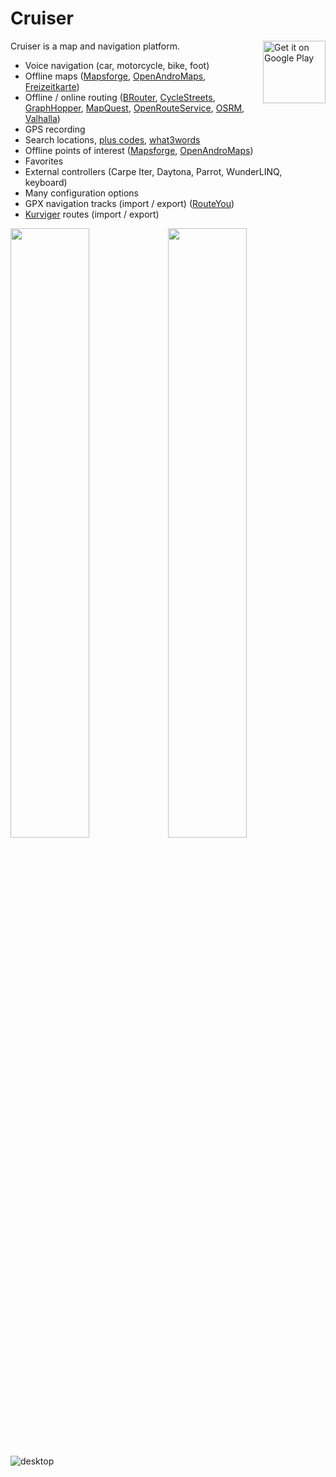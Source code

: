 # Cruiser

<a href='https://play.google.com/store/apps/details?id=gr.talent.cruiser'><img alt='Get it on Google Play' src='https://play.google.com/intl/en_us/badges/static/images/badges/en_badge_web_generic.png' height='100' align='right'/></a>

Cruiser is a map and navigation platform.

- Voice navigation (car, motorcycle, bike, foot)
- Offline maps ([Mapsforge](https://download.mapsforge.org/), [OpenAndroMaps](https://www.openandromaps.org/en/), [Freizeitkarte](https://www.freizeitkarte-osm.de/android/en/index.html))
- Offline / online routing ([BRouter](https://brouter.de/), [CycleStreets](https://www.cyclestreets.net/), [GraphHopper](https://www.graphhopper.com/), [MapQuest](https://www.mapquest.com/), [OpenRouteService](https://openrouteservice.org/), [OSRM](https://project-osrm.org/), [Valhalla](https://valhalla.openstreetmap.de/))
- GPS recording
- Search locations, [plus codes](https://maps.google.com/pluscodes/), [what3words](https://what3words.com/)
- Offline points of interest ([Mapsforge](https://download.mapsforge.org/), [OpenAndroMaps](https://www.openandromaps.org/en/))
- Favorites
- External controllers (Carpe Iter, Daytona, Parrot, WunderLINQ, keyboard)
- Many configuration options
- GPX navigation tracks (import / export) ([RouteYou](https://www.routeyou.com/))
- [Kurviger](https://kurviger.de/en) routes (import / export)

<img src="https://user-images.githubusercontent.com/3484020/213869107-d65189c9-cd02-48d8-acc0-60c256210868.jpg" width="50%"/><img src="https://user-images.githubusercontent.com/3484020/213869112-58f27d0f-b0b7-4ac7-b729-382877d6ba98.jpg" width="50%"/>

![desktop](https://user-images.githubusercontent.com/3484020/210542646-0e5a6bfb-709e-4410-9329-3680068c44cf.png)
